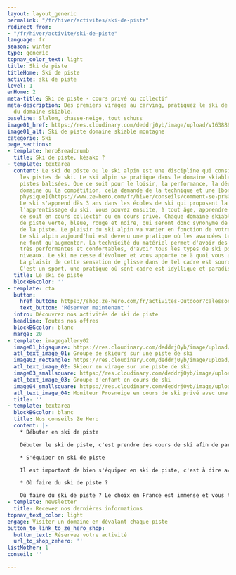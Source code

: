 ```yaml
---
layout: layout_generic
permalink: "/fr/hiver/activites/ski-de-piste"
redirect_from:
- "/fr/hiver/activite/ski-de-piste"
language: fr
season: winter
type: generic
topnav_color_text: light
title: Ski de piste
titleHome: Ski de piste
activite: ski de piste
level: 1
enHome: 2
meta-title: Ski de piste - cours privé ou collectif
meta-description: Des premiers virages au carving, pratiquez le ski de piste et profitez
  du domaine skiable.
baseline: Slalom, chasse-neige, tout schuss
image01_href: https://res.cloudinary.com/deddrj0yb/image/upload/v1638883539/website/winter/Ski-descente-groupe-amis_weuk4g.jpg
image01_alt: Ski de piste domaine skiable montagne
categorie: Ski
page_sections:
- template: heroBreadcrumb
  title: Ski de piste, késako ?
- template: textarea
  content: Le ski de piste ou le ski alpin est une discipline qui consiste à descendre
    les pistes de ski. Le ski alpin se pratique dans le domaine skiable et sur les
    pistes balisées. Que ce soit pour le loisir, la performance, la découverte d'un
    domaine ou la compétition, cela demande de la technique et une [bonne condition
    physique](https://www.ze-hero.com/fr/hiver/conseils/comment-se-pr%C3%A9parer-physiquement-au-ski).
    Le ski s'apprend dès 3 ans dans les écoles de ski qui proposent la garderie et
    l'apprentissage du ski. Vous pouvez ensuite, à tout âge, apprendre le ski que
    ce soit en cours collectif ou en cours privé. Chaque domaine skiable sera composé
    de piste verte, bleue, rouge et noire, qui seront donc synonyme de la difficulté
    de la piste. Le plaisir du ski alpin va varier en fonction de votre style de ski.
    Le ski alpin aujourd'hui est devenu une pratique où les avancées technologiques
    ne font qu'augmenter. La technicité du matériel permet d'avoir des chaussures
    très performantes et confortables, d'avoir tous les types de ski pout tous les
    niveaux. Le ski ne cesse d'évoluer et vous apporte ce à quoi vous avez besoin.
    La plaisir de cette sensation de glisse dans de tel cadre est source de bien-être.
    C'est un sport, une pratique où sont cadre est idyllique et paradisiaque.
  title: Le ski de piste
  blockBGcolor: ''
- template: cta
  button:
    href_button: https://shop.ze-hero.com/fr/activites-Outdoor?calessonstype=all&catypegenderlistsummer=all&calessonsactivitytype=Ski&start-date=21%2F11%2F2021
    text_button: 'Réserver maintenant '
  intro: Découvrez nos activités de ski de piste
  headline: Toutes nos offres
  blockBGcolor: blanc
  marge: 20
- template: imagegallery02
  image01_bigsquare: https://res.cloudinary.com/deddrj0yb/image/upload/v1638883539/website/winter/Ski-descente-groupe-amis_weuk4g.jpg
  atl_text_image_01: Groupe de skieurs sur une piste de ski
  image02_rectangle: https://res.cloudinary.com/deddrj0yb/image/upload/v1638883540/website/winter/Ski-descente-vitesse_tq4ywc.jpg
  atl_text_image_02: Skieur en virage sur une piste de ski
  image03_smallsquare: https://res.cloudinary.com/deddrj0yb/image/upload/v1639492455/website/winter/maxwell-ingham-d3Lm40Dn9rA-unsplash_b6tuda.jpg
  atl_text_image_03: Groupe d'enfant en cours de ski
  image04_smallsquare: https://res.cloudinary.com/deddrj0yb/image/upload/v1641825166/website/winter/debuter-le-ski-pour-adultes-avec-prosneige-_dou0sp.jpg
  atl_text_image_04: Moniteur Prosneige en cours de ski privé avec une personne
  title: ''
- template: textarea
  blockBGcolor: blanc
  title: Nos conseils Ze Hero
  content: |-
    * Débuter en ski de piste

    Débuter le ski de piste, c'est prendre des cours de ski afin de partir en toute sécurité et sérénité sur les pistes. C'est avoir un moniteur qui va vous expliquer, vous montrez toutes les aspects techniques et physiques afin de skier et de prendre du plaisir et descendre les différentes pistes de ski du domaine skiable. Débuter en ski, c'est débuter sur les pistes adaptées à votre niveau, c'est aller dans les jardins d'enfants pour les tout-petits. Vous pourrez alors débuter le ski en prenant des cours collectifs ou des cours privés.

    * S'équiper en ski de piste

    Il est important de bien s'équiper en ski de piste, c'est à dire avoir le bon matériel et le bon équipement. Il faudra donc des chaussures et des skis adaptés à sa pratique, donc le ski de piste, ainsi qu'à son niveau. Pour cela vous retrouverez tous les détails de comment bien choisir des chaussures de ski et ses skis de piste dans nos conseils. Il faudra également avoir une tenue complète adaptée au ski.

    * Où faire du ski de piste ?

    Où faire du ski de piste ? Le choix en France est immense et vous trouverez de très nombreuses stations pour pratiquer le ski de piste. Les stations de ski vont se différencier pour leur ambiance, leur domaine skiable qui sera plus ou moins grand, avec des pistes difficiles ou moins difficiles.
- template: newsletter
  title: Recevez nos dernières informations
topnav_text_color: light
engage: Visiter un domaine en dévalant chaque piste
button_to_link_to_ze_hero_shop:
  button_text: Réservez votre activité
  url_to_shop_zehero: ''
listMother: 1
conseil: ''

---
```

